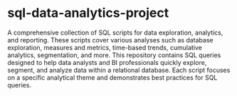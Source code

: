 # sql-data-analytics-project
 A comprehensive collection of SQL scripts for data exploration, analytics, and reporting. These scripts cover various analyses such as database exploration, measures and metrics, time-based trends, cumulative       analytics, segmentation, and more. This repository contains SQL queries designed to help data analysts and BI professionals quickly explore, segment, and analyze data within a relational database. Each script        focuses on a specific analytical theme and demonstrates best practices for SQL queries.
